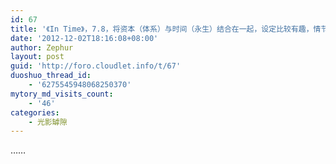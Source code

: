 ```yaml
---
id: 67
title: '《In Time》，7.8，将资本（体系）与时间（永生）结合在一起，设定比较有趣，情节比较生硬'
date: '2012-12-02T18:16:08+08:00'
author: Zephur
layout: post
guid: 'http://foro.cloudlet.info/t/67'
duoshuo_thread_id:
    - '6275545948068250370'
mytory_md_visits_count:
    - '46'
categories:
    - 光影罅隙
---
```


……